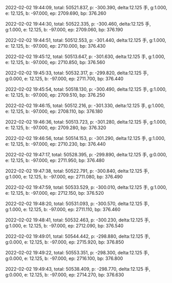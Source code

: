 2022-02-02 19:44:09, total: 50521.837, p: -300.390, delta:12.125 手, g:1.000, e: 12.125, b: -97.000, ep: 2709.690, bp: 376.260

2022-02-02 19:44:30, total: 50522.335, p: -300.460, delta:12.125 手, g:1.000, e: 12.125, b: -97.000, ep: 2709.060, bp: 376.190

2022-02-02 19:44:51, total: 50512.553, p: -301.440, delta:12.125 手, g:1.000, e: 12.125, b: -97.000, ep: 2710.000, bp: 376.430

2022-02-02 19:45:12, total: 50513.647, p: -301.630, delta:12.125 手, g:1.000, e: 12.125, b: -97.000, ep: 2710.850, bp: 376.560

2022-02-02 19:45:33, total: 50532.317, p: -299.820, delta:12.125 手, g:0.000, e: 12.125, b: -97.000, ep: 2711.700, bp: 376.440

2022-02-02 19:45:54, total: 50518.130, p: -300.490, delta:12.125 手, g:1.000, e: 12.125, b: -97.000, ep: 2709.510, bp: 376.250

2022-02-02 19:46:15, total: 50512.216, p: -301.330, delta:12.125 手, g:1.000, e: 12.125, b: -97.000, ep: 2708.110, bp: 376.180

2022-02-02 19:46:36, total: 50513.723, p: -301.280, delta:12.125 手, g:1.000, e: 12.125, b: -97.000, ep: 2709.280, bp: 376.320

2022-02-02 19:46:56, total: 50514.153, p: -301.290, delta:12.125 手, g:1.000, e: 12.125, b: -97.000, ep: 2710.230, bp: 376.440

2022-02-02 19:47:17, total: 50528.395, p: -299.890, delta:12.125 手, g:0.000, e: 12.125, b: -97.000, ep: 2711.950, bp: 376.480

2022-02-02 19:47:38, total: 50522.791, p: -300.840, delta:12.125 手, g:1.000, e: 12.125, b: -97.000, ep: 2711.080, bp: 376.490

2022-02-02 19:47:59, total: 50533.529, p: -300.010, delta:12.125 手, g:1.000, e: 12.125, b: -97.000, ep: 2712.150, bp: 376.520

2022-02-02 19:48:20, total: 50531.093, p: -300.570, delta:12.125 手, g:1.000, e: 12.125, b: -97.000, ep: 2711.110, bp: 376.460

2022-02-02 19:48:41, total: 50532.463, p: -300.230, delta:12.125 手, g:1.000, e: 12.125, b: -97.000, ep: 2712.090, bp: 376.540

2022-02-02 19:49:01, total: 50544.442, p: -298.880, delta:12.125 手, g:0.000, e: 12.125, b: -97.000, ep: 2715.920, bp: 376.850

2022-02-02 19:49:22, total: 50553.351, p: -298.300, delta:12.125 手, g:0.000, e: 12.125, b: -97.000, ep: 2716.100, bp: 376.800

2022-02-02 19:49:43, total: 50538.409, p: -298.770, delta:12.125 手, g:0.000, e: 12.125, b: -97.000, ep: 2714.270, bp: 376.630